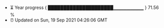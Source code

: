 - ⏳ Year progress { █████████████████████▁▁▁▁▁▁▁▁▁ } 71.56 %
- ⏰ Updated on Sun, 19 Sep 2021 04:26:06 GMT

